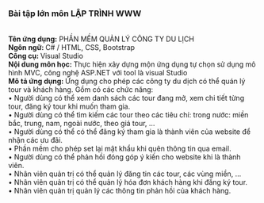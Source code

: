 <h3>Bài tập lớn môn LẬP TRÌNH WWW</h3><br/>
<b>Tên ứng dụng:</b> PHẦN MỀM QUẢN LÝ CÔNG TY DU LỊCH<br/>
<b>Ngôn ngữ: </b> C# / HTML, CSS, Bootstrap<br/>
<b>Công cụ: </b> Visual Studio<br/>
<b>Nội dung môn học: </b> Thực hiện xây dựng mộn ứng dụng tự chọn sử dụng mô hình MVC, công nghệ ASP.NET với tool là visual Studio<br/>
<b>Mô tả ứng dụng: </b>Ứng dụng cho phép các công ty du dịch có thể quán lý tour và khách hàng. Gồm có các chức năng: <br/>
•	Người dùng có thể xem danh sách các tour đang mở, xem chi tiết từng tour, đăng ký tour khi muốn tham gia.<br/>
•	Người dùng có thể tìm kiếm các tour theo các tiêu chí: trong nước: miền bắc, trung, nam, ngoài nước, theo giá tour, …<br/>
•	Người dùng có thể  có thể đăng ký tham gia là thành viên của website để nhận các ưu đãi.<br/>
•	Phần mềm cho phép set lại mật khẩu khi quên thông tin qua email.<br/>
•	Người dùng có thể phản hồi đóng góp ý kiến cho website khi là thành viên.<br/>
•	Nhân viên quản trị có thể quản lý đăng tin các tour, các vùng miền, …<br/>
•	Nhân viên quản trị có thể quản lý hóa đơn khách hàng khi đăng ký tour.<br/>
•	Nhân viên quản trị quản lý các thông tin phản hồi của khách hàng.<br/>
